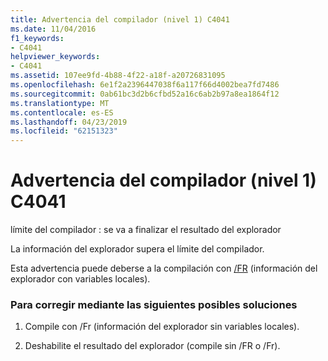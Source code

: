 ```yaml
---
title: Advertencia del compilador (nivel 1) C4041
ms.date: 11/04/2016
f1_keywords:
- C4041
helpviewer_keywords:
- C4041
ms.assetid: 107ee9fd-4b88-4f22-a18f-a20726831095
ms.openlocfilehash: 6e1f2a2396447038f6a117f66d4002bea7fd7486
ms.sourcegitcommit: 0ab61bc3d2b6cfbd52a16c6ab2b97a8ea1864f12
ms.translationtype: MT
ms.contentlocale: es-ES
ms.lasthandoff: 04/23/2019
ms.locfileid: "62151323"
---
```

# <a name="compiler-warning-level-1-c4041"></a>Advertencia del compilador (nivel 1) C4041

límite del compilador : se va a finalizar el resultado del explorador

La información del explorador supera el límite del compilador.

Esta advertencia puede deberse a la compilación con [/FR](../../build/reference/fr-fr-create-dot-sbr-file.md) (información del explorador con variables locales).

### <a name="to-fix-by-using-the-following-possible-solutions"></a>Para corregir mediante las siguientes posibles soluciones

1. Compile con /Fr (información del explorador sin variables locales).

1. Deshabilite el resultado del explorador (compile sin /FR o /Fr).